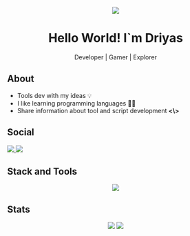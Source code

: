 <p align="center">
  <img src="https://github.com/ZeltNamizake/zeltnamizake/raw/refs/heads/main/zeltnamizake_banner.gif">
</p>
<h1 align="center">Hello World! I`m Driyas</h1>
<p align="center">Developer | Gamer | Explorer</p>

## About
-   Tools dev with my ideas 💡
-   I like learning programming languages 🧑‍💻
-   Share information about tool and script development **<\\>**

## Social
<p>
  <a href="https://www.tiktok.com/@driyasx">
    <img src="https://img.shields.io/badge/TikTok-Follow-black?logo=tiktok&logoColor=white"/>
  </a>
  <a href="https://username.blogspot.com">
    <img src="https://img.shields.io/badge/Blogger-Visit-FF5722?logo=blogger&logoColor=white"/>
  </a>
</p>

## Stack and Tools
<div align="center">
  <img src="https://skillicons.dev/icons?i=html,css,js,bootstrap,git,nodejs,npm,bash,debian,github,ubuntu,vscode,windows,linux,replit&perline=5">
</div>

## Stats
<p align="center"> <img src="https://github-readme-stats.vercel.app/api?username=ZeltNamizake&show_icons=true&theme=highcontrast&hide=prs,issues,contribs" /> <img src="https://github-readme-streak-stats.herokuapp.com?user=ZeltNamizake&theme=highcontrast" /> </p>
